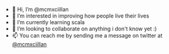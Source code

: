 - 👋 Hi, I’m @mcmxciillan
- 👀 I’m interested in improving how people live their lives
- 🌱 I’m currently learning scala
- 💞️ I’m looking to collaborate on anything i don't know yet :)
- 📫 You can reach me by sending me a message on twitter at [@mcmxciillan](https://twitter.com/McMxciillan)

<!---
mcmxciillan/mcmxciillan is a ✨ special ✨ repository because its `README.md` (this file) appears on your GitHub profile.
You can click the Preview link to take a look at your changes.
--->
